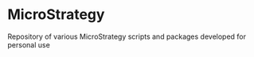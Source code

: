 # MicroStrategy
Repository of various MicroStrategy scripts and packages developed for personal use
